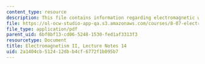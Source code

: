 ```yaml
---
content_type: resource
description: This file contains information regarding electromagnetic waves.
file: https://ol-ocw-studio-app-qa.s3.amazonaws.com/courses/8-07-electromagnetism-ii-fall-2012/2a1404cb512412dbb4cf6772f1b095b7_MIT8_07F12_ln14.pdf
file_type: application/pdf
parent_uid: 6bf8bf13-cd06-5248-1530-fed1af3313f3
resourcetype: Document
title: Electromagnetism II, Lecture Notes 14
uid: 2a1404cb-5124-12db-b4cf-6772f1b095b7
---
```

